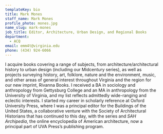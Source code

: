 ```yaml
---
templateKey: bio
title: Mark Mones
staff_name: Mark Mones
profile_photo: mones.jpg
name_slug: mark-mones
job_title: Editor, Architecture, Urban Design, and Regional Books
department:
  - ACQ
email: emm4t@virginia.edu
phone: (434) 924-6066
---
```

I acquire books covering a range of subjects, from architecture/architectural history to urban design (including our Midcentury series), as well as projects surveying history, art, folklore, nature and the environment, music, and other areas of general interest throughout Virginia and the region for our new imprint, Rivanna Books. I received a BA in sociology and anthropology from Gettysburg College and an MA in anthropology from the University of Virginia, and my list reflects admittedly wide-ranging and eclectic interests. I started my career in scholarly reference at Oxford University Press, where I was a principal editor for the Buildings of the United States, a collaborative venture with the Society of Architectural Historians that has continued to this day, with the series and *SAH Archipedia*, the online encyclopedia of American architecture, now a principal part of UVA Press’s publishing program.